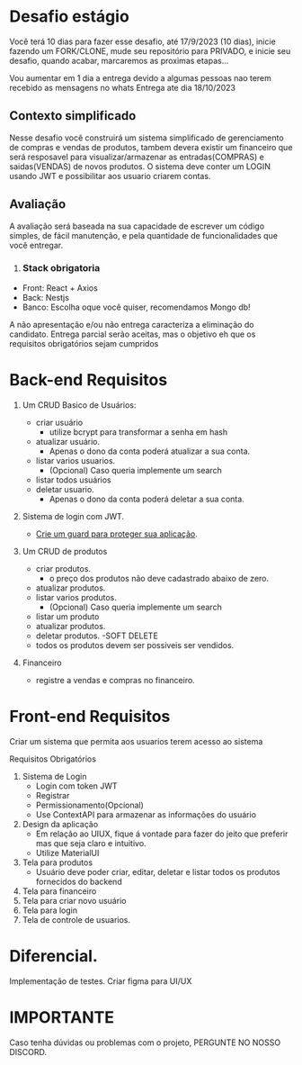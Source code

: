 # Desafio estágio

Você terá 10 dias para fazer esse desafio, até 17/9/2023 (10 dias), inicie fazendo um FORK/CLONE, mude seu repositório para PRIVADO, e inicie seu desafio, quando acabar, marcaremos as proximas etapas...

Vou aumentar em 1 dia a entrega devido a algumas pessoas nao terem recebido as mensagens no whats
Entrega ate dia 18/10/2023

## Contexto simplificado

Nesse desafio você construirá um sistema simplificado de gerenciamento de compras e vendas de produtos, tambem devera existir um financeiro que será resposavel para visualizar/armazenar as entradas(COMPRAS) e saidas(VENDAS) de novos produtos.
O sistema deve conter um LOGIN usando JWT e possibilitar aos usuario criarem contas.

## Avaliação

A avaliação será baseada na sua capacidade de escrever um código simples, de fácil manutenção, e pela quantidade de funcionalidades que você entregar.

1. ### Stack obrigatoria

- Front: React + Axios
- Back: Nestjs
- Banco: Escolha oque você quiser, recomendamos Mongo db!
  
A não apresentação e/ou não entrega caracteriza a eliminação do candidato.
Entrega parcial serão aceitas, mas o objetivo eh que os requisitos obrigatórios sejam
cumpridos

# Back-end Requisitos

1. Um CRUD Basico de Usuários:
   - criar usuário
     - utilize bcrypt para transformar a senha em hash
   - atualizar usuário.
      - Apenas o dono da conta poderá atualizar a sua conta.
   - listar varios usuarios.
     - (Opcional) Caso queria implemente um search
   - listar todos usuários
   - deletar usuario.
     - Apenas o dono da conta poderá deletar a sua conta.
       
2. Sistema de login com JWT.
   - [Crie um guard para proteger sua aplicação](https://docs.nestjs.com/guards).
3. Um CRUD de produtos
   - criar produtos.
     - o preço dos produtos não deve cadastrado abaixo de zero.
   - atualizar produtos.
   - listar varios produtos.
     - (Opcional) Caso queria implemente um search
   - listar um produto
   - atualizar produtos.
   - deletar produtos.
        -SOFT DELETE
   - todos os produtos devem ser possiveis ser vendidos.
4. Financeiro
   - registre a vendas e compras no financeiro.


# Front-end Requisitos

Criar um sistema que permita aos usuarios terem acesso ao sistema

Requisitos Obrigatórios

1. Sistema de Login
   - Login com token JWT
   - Registrar
   - Permissionamento(Opcional)
   - Use ContextAPI para armazenar as informações do usuário
2. Design da aplicação
   - Em relação ao UIUX, fique á vontade para fazer do jeito que preferir mas que seja claro e intuitivo.
   - Utilize MaterialUI
3. Tela para produtos
   - Usuário deve poder criar, editar, deletar e listar todos os produtos fornecidos do backend
4. Tela para financeiro
5. Tela para criar novo usuário
6. Tela para login
7. Tela de controle de usuarios.

# Diferencial.

Implementação de testes.
Criar figma para UI/UX

# IMPORTANTE

Caso tenha dúvidas ou problemas com o projeto, PERGUNTE NO NOSSO DISCORD.
